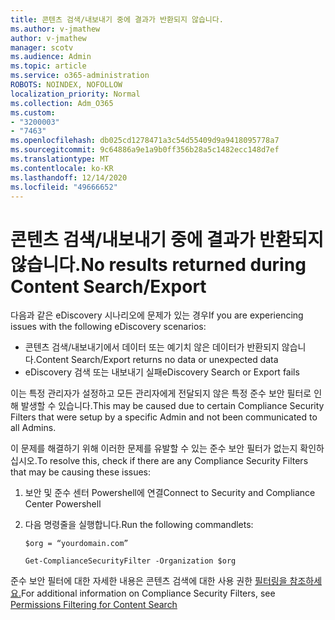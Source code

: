 ```yaml
---
title: 콘텐츠 검색/내보내기 중에 결과가 반환되지 않습니다.
ms.author: v-jmathew
author: v-jmathew
manager: scotv
ms.audience: Admin
ms.topic: article
ms.service: o365-administration
ROBOTS: NOINDEX, NOFOLLOW
localization_priority: Normal
ms.collection: Adm_O365
ms.custom:
- "3200003"
- "7463"
ms.openlocfilehash: db025cd1278471a3c54d55409d9a9418095778a7
ms.sourcegitcommit: 9c64886a9e1a9b0ff356b28a5c1482ecc148d7ef
ms.translationtype: MT
ms.contentlocale: ko-KR
ms.lasthandoff: 12/14/2020
ms.locfileid: "49666652"
---
```

# <a name="no-results-returned-during-content-searchexport"></a><span data-ttu-id="27cc1-102">콘텐츠 검색/내보내기 중에 결과가 반환되지 않습니다.</span><span class="sxs-lookup"><span data-stu-id="27cc1-102">No results returned during Content Search/Export</span></span>

<span data-ttu-id="27cc1-103">다음과 같은 eDiscovery 시나리오에 문제가 있는 경우</span><span class="sxs-lookup"><span data-stu-id="27cc1-103">If you are experiencing issues with the following eDiscovery scenarios:</span></span>

- <span data-ttu-id="27cc1-104">콘텐츠 검색/내보내기에서 데이터 또는 예기치 않은 데이터가 반환되지 않습니다.</span><span class="sxs-lookup"><span data-stu-id="27cc1-104">Content Search/Export returns no data or unexpected data</span></span>
- <span data-ttu-id="27cc1-105">eDiscovery 검색 또는 내보내기 실패</span><span class="sxs-lookup"><span data-stu-id="27cc1-105">eDiscovery Search or Export fails</span></span>

<span data-ttu-id="27cc1-106">이는 특정 관리자가 설정하고 모든 관리자에게 전달되지 않은 특정 준수 보안 필터로 인해 발생할 수 있습니다.</span><span class="sxs-lookup"><span data-stu-id="27cc1-106">This may be caused due to certain Compliance Security Filters that were setup by a specific Admin and not been communicated to all Admins.</span></span>

<span data-ttu-id="27cc1-107">이 문제를 해결하기 위해 이러한 문제를 유발할 수 있는 준수 보안 필터가 없는지 확인하십시오.</span><span class="sxs-lookup"><span data-stu-id="27cc1-107">To resolve this, check if there are any Compliance Security Filters that may be causing these issues:</span></span>

1. <span data-ttu-id="27cc1-108">보안 및 준수 센터 Powershell에 연결</span><span class="sxs-lookup"><span data-stu-id="27cc1-108">Connect to Security and Compliance Center Powershell</span></span>
2. <span data-ttu-id="27cc1-109">다음 명령줄을 실행합니다.</span><span class="sxs-lookup"><span data-stu-id="27cc1-109">Run the following commandlets:</span></span>

    `$org = “yourdomain.com”`

    `Get-ComplianceSecurityFilter -Organization $org`

<span data-ttu-id="27cc1-110">준수 보안 필터에 대한 자세한 내용은 콘텐츠 검색에 대한 사용 권한 [필터링을 참조하세요.](https://docs.microsoft.com/microsoft-365/compliance/permissions-filtering-for-content-search)</span><span class="sxs-lookup"><span data-stu-id="27cc1-110">For additional information on Compliance Security Filters, see [Permissions Filtering for Content Search](https://docs.microsoft.com/microsoft-365/compliance/permissions-filtering-for-content-search)</span></span>
